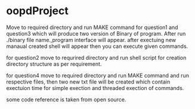 # oopdProject



Move to required directory and run MAKE command for question1 and question3 which will produce two version of Binary of program. After run ./binary file name.,program interface will appear. after exectuing new manaual created shell will appear then you can execute given commands.

for question2 move to requrired directory and run shell script for creation directory structure as per requirement.

for question4 move to required directory and run MAKE command and run respective files, then two new txt file will be created which contain exectuion time for simple exection and threaded exection of commands.

some code reference is taken from open source.

